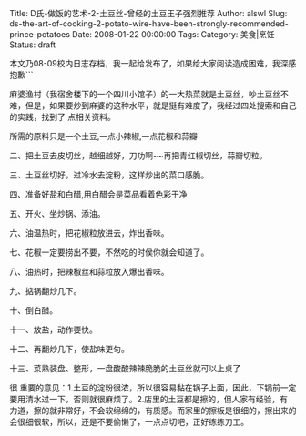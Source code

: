 Title: D氏-做饭的艺术-2-土豆丝-曾经的土豆王子强烈推荐
Author: alswl
Slug: ds-the-art-of-cooking-2-potato-wire-have-been-strongly-recommended-prince-potatoes
Date: 2008-01-22 00:00:00
Tags: 
Category: 美食|烹饪
Status: draft

本文乃08-09校内日志存档，我一起给发布了，如果给大家阅读造成困难，我深感抱歉```

麻婆渔村（我宿舍楼下的一个四川小馆子）的一大热菜就是土豆丝，吵土豆丝不难，但是，如果要炒到麻婆的这种水平，就是挺有难度了，我经过四处搜索和自己的实践，找到了
点相关资料。

所需的原料只是一个土豆,一点小辣椒,一点花椒和蒜瓣

二、把土豆去皮切丝，越细越好，刀功啊~~再把青红椒切丝，蒜瓣切粒。

三、土豆丝切好，过冷水去淀粉，这样炒出的菜口感脆。

四、准备好盐和白醋,用白醋会是菜品看着色彩干净

五、开火、坐炒锅、添油。

六、油温热时，把花椒粒放进去，炸出香味。

七、花椒一定要捞出不要，不然吃的时侯你就会知道了。

八、油热时，把辣椒丝和蒜粒放入爆出香味。

九、掂锅翻炒几下。

十、倒白醋。

十一、放盐，动作要快。

十二、再翻炒几下，使盐味更匀。

十三、菜熟装盘、整形，一盘酸酸辣辣脆脆的土豆丝就可以上桌了

很 重要的意见：1.土豆的淀粉很浓，所以很容易黏在锅子上面，因此，下锅前一定要用清水过一下，否则就很麻烦了。2.店里的土豆都是擦的，但人家有经验，有
力道，擦的就非常好，不会软绵绵的，有质感。而家里的擦板是很细的，擦出来的会很细很软，所以，还是不要偷懒了，一点点切吧，正好练练刀工。

